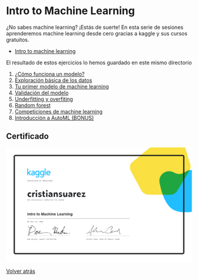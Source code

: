 # Intro to Machine Learning

¿No sabes machine learning? ¡Estás de suerte! En esta serie de sesiones aprenderemos
machine learning desde cero gracias a kaggle y sus cursos gratuitos.

- [Intro to machine learning][course-link]

El resultado de estos ejercicios lo hemos guardado en este mismo directorio

1. [¿Cómo funciona un modelo?][how-models-works]
2. [Exploración básica de los datos][data-exploration]
3. [Tu primer modelo de machine learning][first-model]
4. [Validación del modelo][validation]
5. [Underfitting y overfiting][uderfitting]
6. [Random forest][random-forest]
7. [Competiciones de machine learning][competitions]
8. [Introducción a AutoML (BONUS)][automl]

## Certificado

[![Certificado Python](cristiansuarez-Intro-to-Machine-Learning.png)][certificate]

[Volver atrás](../.)

<!-- LINKS -->
[course-link]:https://www.kaggle.com/learn/intro-to-machine-learning
[how-models-works]:01-how-models-work
[data-exploration]:02-basic-data-exploration
[first-model]:03-your-first-machine-learning-model
[validation]:04-model-validation
[uderfitting]:05-underfitting-and-overfiting
[random-forest]:06-random-forests
[competitions]:07-machine-learning-competitions
[automl]:08-bouns-intro-to-automl
[certificate]:https://www.kaggle.com/learn/certification/cristiansuarez/intro-to-machine-learning
